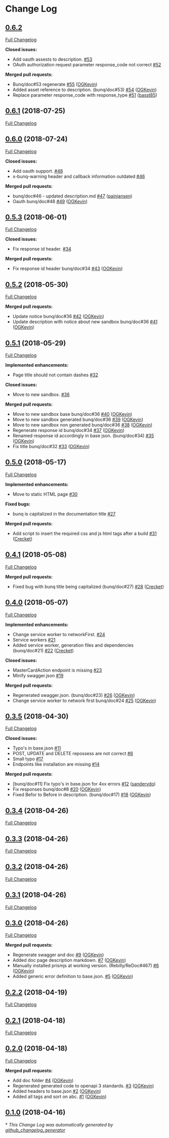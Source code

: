 # Change Log

## [0.6.2](https://github.com/bunq/doc/tree/0.6.2)

[Full Changelog](https://github.com/bunq/doc/compare/0.6.1...0.6.2)

**Closed issues:**

- Add oauth assests to description. [\#53](https://github.com/bunq/doc/issues/53)
- OAuth authorization request parameter response\_code not correct  [\#52](https://github.com/bunq/doc/issues/52)

**Merged pull requests:**

- Bunq/doc\#53 regenerate [\#55](https://github.com/bunq/doc/pull/55) ([OGKevin](https://github.com/OGKevin))
- Added asset reference to description. \(bunq/doc\#53\) [\#54](https://github.com/bunq/doc/pull/54) ([OGKevin](https://github.com/OGKevin))
- Replace parameter response\_code with response\_type [\#51](https://github.com/bunq/doc/pull/51) ([basst85](https://github.com/basst85))

## [0.6.1](https://github.com/bunq/doc/tree/0.6.1) (2018-07-25)
[Full Changelog](https://github.com/bunq/doc/compare/0.6.0...0.6.1)

## [0.6.0](https://github.com/bunq/doc/tree/0.6.0) (2018-07-24)
[Full Changelog](https://github.com/bunq/doc/compare/0.5.3...0.6.0)

**Closed issues:**

- Add oauth support.  [\#48](https://github.com/bunq/doc/issues/48)
- x-bunq-warning header and callback information outdated [\#46](https://github.com/bunq/doc/issues/46)

**Merged pull requests:**

- bunq/doc\#46 - updated description.md [\#47](https://github.com/bunq/doc/pull/47) ([painjansen](https://github.com/painjansen))
- Oauth bunq/doc\#48 [\#49](https://github.com/bunq/doc/pull/49) ([OGKevin](https://github.com/OGKevin))

## [0.5.3](https://github.com/bunq/doc/tree/0.5.3) (2018-06-01)
[Full Changelog](https://github.com/bunq/doc/compare/0.5.2...0.5.3)

**Closed issues:**

- Fix response id header.  [\#34](https://github.com/bunq/doc/issues/34)

**Merged pull requests:**

- Fix response id header bunq/doc\#34 [\#43](https://github.com/bunq/doc/pull/43) ([OGKevin](https://github.com/OGKevin))

## [0.5.2](https://github.com/bunq/doc/tree/0.5.2) (2018-05-30)
[Full Changelog](https://github.com/bunq/doc/compare/0.5.1...0.5.2)

**Merged pull requests:**

- Update notice bunq/doc\#36 [\#42](https://github.com/bunq/doc/pull/42) ([OGKevin](https://github.com/OGKevin))
- Update description with notice about new sandbox bunq/doc\#36 [\#41](https://github.com/bunq/doc/pull/41) ([OGKevin](https://github.com/OGKevin))

## [0.5.1](https://github.com/bunq/doc/tree/0.5.1) (2018-05-29)
[Full Changelog](https://github.com/bunq/doc/compare/0.5.0...0.5.1)

**Implemented enhancements:**

- Page title should not contain dashes [\#32](https://github.com/bunq/doc/issues/32)

**Closed issues:**

- Move to new sandbox.  [\#36](https://github.com/bunq/doc/issues/36)

**Merged pull requests:**

- Move to new sandbox base bunq/doc\#36 [\#40](https://github.com/bunq/doc/pull/40) ([OGKevin](https://github.com/OGKevin))
- Move to new sandbox generated bunq/doc\#36 [\#39](https://github.com/bunq/doc/pull/39) ([OGKevin](https://github.com/OGKevin))
- Move to new sandbox non generated bunq/doc\#36 [\#38](https://github.com/bunq/doc/pull/38) ([OGKevin](https://github.com/OGKevin))
- Regenerate response id bunq/doc\#34 [\#37](https://github.com/bunq/doc/pull/37) ([OGKevin](https://github.com/OGKevin))
- Renamed response id accordingly in base json. \(bunq/doc\#34\) [\#35](https://github.com/bunq/doc/pull/35) ([OGKevin](https://github.com/OGKevin))
- Fix title bunq/doc\#32 [\#33](https://github.com/bunq/doc/pull/33) ([OGKevin](https://github.com/OGKevin))

## [0.5.0](https://github.com/bunq/doc/tree/0.5.0) (2018-05-17)
[Full Changelog](https://github.com/bunq/doc/compare/0.4.1...0.5.0)

**Implemented enhancements:**

- Move to static HTML page [\#30](https://github.com/bunq/doc/issues/30)

**Fixed bugs:**

- bunq is capitalized in the documentation title [\#27](https://github.com/bunq/doc/issues/27)

**Merged pull requests:**

- Add script to insert the required css and js html tags after a build [\#31](https://github.com/bunq/doc/pull/31) ([Crecket](https://github.com/Crecket))

## [0.4.1](https://github.com/bunq/doc/tree/0.4.1) (2018-05-08)
[Full Changelog](https://github.com/bunq/doc/compare/0.4.0...0.4.1)

**Merged pull requests:**

- Fixed bug with bunq title being capitalized \(bunq/doc\#27\) [\#28](https://github.com/bunq/doc/pull/28) ([Crecket](https://github.com/Crecket))

## [0.4.0](https://github.com/bunq/doc/tree/0.4.0) (2018-05-07)
[Full Changelog](https://github.com/bunq/doc/compare/0.3.5...0.4.0)

**Implemented enhancements:**

- Change service worker to networkFirst. [\#24](https://github.com/bunq/doc/issues/24)
- Service workers [\#21](https://github.com/bunq/doc/issues/21)
- Added service worker, generation files and dependencies \(bunq/doc\#21\) [\#22](https://github.com/bunq/doc/pull/22) ([Crecket](https://github.com/Crecket))

**Closed issues:**

- MasterCardAction endpoint is missing [\#23](https://github.com/bunq/doc/issues/23)
- Minify swagger.json [\#19](https://github.com/bunq/doc/issues/19)

**Merged pull requests:**

- Regenerated swagger.json. \(bunq/doc\#23\) [\#26](https://github.com/bunq/doc/pull/26) ([OGKevin](https://github.com/OGKevin))
- Change service worker to network first bunq/doc\#24 [\#25](https://github.com/bunq/doc/pull/25) ([OGKevin](https://github.com/OGKevin))

## [0.3.5](https://github.com/bunq/doc/tree/0.3.5) (2018-04-30)
[Full Changelog](https://github.com/bunq/doc/compare/0.3.4...0.3.5)

**Closed issues:**

- Typo's in base.json [\#11](https://github.com/bunq/doc/issues/11)
- POST, UPDATE and DELETE repossess are not correct [\#8](https://github.com/bunq/doc/issues/8)
- Small typo [\#17](https://github.com/bunq/doc/issues/17)
- Endpoints like installation are missing [\#14](https://github.com/bunq/doc/issues/14)

**Merged pull requests:**

- \[bunq/doc\#11\] Fix typo's in base.json for 4xx errors [\#12](https://github.com/bunq/doc/pull/12) ([sandervdo](https://github.com/sandervdo))
- Fix responses bunq/doc\#8 [\#20](https://github.com/bunq/doc/pull/20) ([OGKevin](https://github.com/OGKevin))
- Fixed Befor to Before in description. \(bunq/doc\#17\) [\#18](https://github.com/bunq/doc/pull/18) ([OGKevin](https://github.com/OGKevin))

## [0.3.4](https://github.com/bunq/doc/tree/0.3.4) (2018-04-26)
[Full Changelog](https://github.com/bunq/doc/compare/0.3.3...0.3.4)

## [0.3.3](https://github.com/bunq/doc/tree/0.3.3) (2018-04-26)
[Full Changelog](https://github.com/bunq/doc/compare/0.3.2...0.3.3)

## [0.3.2](https://github.com/bunq/doc/tree/0.3.2) (2018-04-26)
[Full Changelog](https://github.com/bunq/doc/compare/0.3.1...0.3.2)

## [0.3.1](https://github.com/bunq/doc/tree/0.3.1) (2018-04-26)
[Full Changelog](https://github.com/bunq/doc/compare/0.3.0...0.3.1)

## [0.3.0](https://github.com/bunq/doc/tree/0.3.0) (2018-04-26)
[Full Changelog](https://github.com/bunq/doc/compare/0.2.2...0.3.0)

**Merged pull requests:**

- Regenerate swagger and doc [\#9](https://github.com/bunq/doc/pull/9) ([OGKevin](https://github.com/OGKevin))
- Added doc page description markdown. [\#7](https://github.com/bunq/doc/pull/7) ([OGKevin](https://github.com/OGKevin))
- Manually installed prismjs at working version. \(Rebilly/ReDoc\#467\) [\#6](https://github.com/bunq/doc/pull/6) ([OGKevin](https://github.com/OGKevin))
- Added generic error definition to base.json. [\#5](https://github.com/bunq/doc/pull/5) ([OGKevin](https://github.com/OGKevin))

## [0.2.2](https://github.com/bunq/doc/tree/0.2.2) (2018-04-19)
[Full Changelog](https://github.com/bunq/doc/compare/0.2.1...0.2.2)

## [0.2.1](https://github.com/bunq/doc/tree/0.2.1) (2018-04-18)
[Full Changelog](https://github.com/bunq/doc/compare/0.2.0...0.2.1)

## [0.2.0](https://github.com/bunq/doc/tree/0.2.0) (2018-04-18)
[Full Changelog](https://github.com/bunq/doc/compare/0.1.0...0.2.0)

**Merged pull requests:**

- Add doc folder [\#4](https://github.com/bunq/doc/pull/4) ([OGKevin](https://github.com/OGKevin))
- Regenerated generated code to openapi 3 standards. [\#3](https://github.com/bunq/doc/pull/3) ([OGKevin](https://github.com/OGKevin))
- Added headers to base.json [\#2](https://github.com/bunq/doc/pull/2) ([OGKevin](https://github.com/OGKevin))
- Added all tags and sort on abc. [\#1](https://github.com/bunq/doc/pull/1) ([OGKevin](https://github.com/OGKevin))

## [0.1.0](https://github.com/bunq/doc/tree/0.1.0) (2018-04-16)


\* *This Change Log was automatically generated by [github_changelog_generator](https://github.com/skywinder/Github-Changelog-Generator)*

